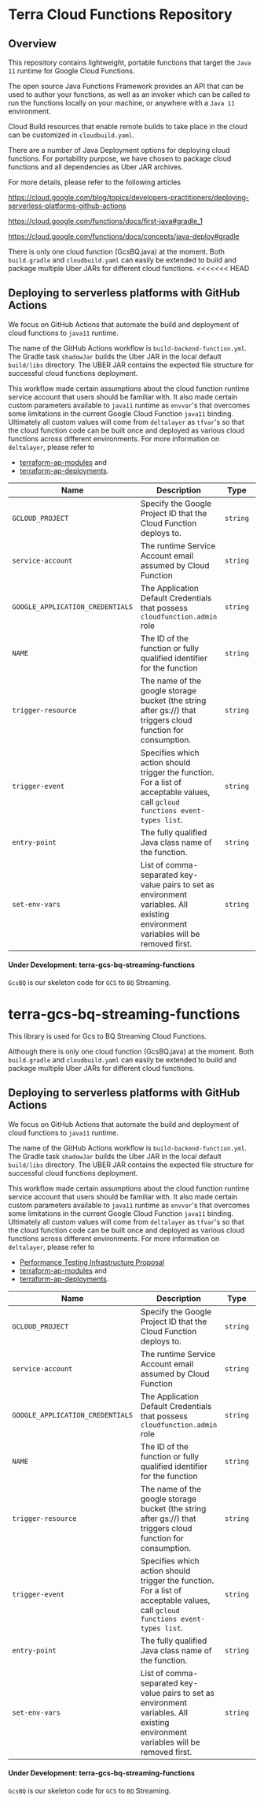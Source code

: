 # Terra Cloud Functions Repository

## Overview
This repository contains lightweight, portable functions that target the `Java 11` runtime for Google Cloud Functions.

The open source Java Functions Framework provides an API that can be used to author your functions, as well as an invoker which can be called to run the functions locally on your machine, or anywhere with a `Java 11` environment.

Cloud Build resources that enable remote builds to take place in the cloud can be customized in `cloudbuild.yaml`.

There are a number of Java Deployment options for deploying cloud functions. For portability purpose, we have chosen to package cloud functions and all dependencies as Uber JAR archives.

For more details, please refer to the following articles

https://cloud.google.com/blog/topics/developers-practitioners/deploying-serverless-platforms-github-actions

https://cloud.google.com/functions/docs/first-java#gradle_1

https://cloud.google.com/functions/docs/concepts/java-deploy#gradle

There is only one cloud function (GcsBQ.java) at the moment. Both `build.gradle` and `cloudbuild.yaml` can easily be extended to build and package multiple Uber JARs for different cloud functions.
<<<<<<< HEAD

## Deploying to serverless platforms with GitHub Actions

We focus on GitHub Actions that automate the build and deployment of cloud functions to `java11` runtime.

The name of the GitHub Actions workflow is `build-backend-function.yml`. 
The Gradle task `shadowJar` builds the Uber JAR in the local default `build/libs` directory.
The UBER JAR contains the expected file structure for successful cloud functions deployment.

This workflow made certain assumptions about the cloud function runtime service account that users should be familiar with.
It also made certain custom parameters available to `java11` runtime as `envvar`'s that overcomes some limitations in the current Google Cloud Function `java11` binding.
Ultimately all custom values will come from `deltalayer` as `tfvar`'s so that the cloud function code can be built once and deployed as various cloud functions across different environments.
For more information on `deltalayer`, please refer to
* [terraform-ap-modules](https://github.com/broadinstitute/terraform-ap-modules/tree/master/deltalayer) and
* [terraform-ap-deployments](https://github.com/broadinstitute/terraform-ap-deployments/tree/master/deltalayer).

| Name | Description | Type | Default | Required |
|------|-------------|------|---------|:--------:|
| `GCLOUD_PROJECT` | Specify the Google Project ID that the Cloud Function deploys to. | `string` | n/a | yes |
| `service-account` | The runtime Service Account email assumed by Cloud Function | `string` | `PROJECT_ID@appspot.gserviceaccount.com` | no |
| `GOOGLE_APPLICATION_CREDENTIALS` | The Application Default Credentials that possess `cloudfunction.admin` role | `string` | n/a | yes |
| `NAME` | The ID of the function or fully qualified identifier for the function | `string` | n/a | yes |
| `trigger-resource` | The name of the google storage bucket (the string after gs://) that triggers cloud function for consumption. | `string` | n/a | yes |
| `trigger-event` | Specifies which action should trigger the function. For a list of acceptable values, call `gcloud functions event-types list`. | `string` | n/a | yes |
| `entry-point` | The fully qualified Java class name of the function. | `string` | n/a | yes |
| `set-env-vars` | List of comma-separated key-value pairs to set as environment variables. All existing environment variables will be removed first. | `string` | n/a | no |

#### Under Development: terra-gcs-bq-streaming-functions

`GcsBQ` is our skeleton code for `GCS` to `BQ` Streaming. 

# terra-gcs-bq-streaming-functions
This library is used for Gcs to BQ Streaming Cloud Functions.

Although there is only one cloud function (GcsBQ.java) at the moment. Both `build.gradle` and `cloudbuild.yaml` can easily be extended to build and package multiple Uber JARs for different cloud functions.

## Deploying to serverless platforms with GitHub Actions

We focus on GitHub Actions that automate the build and deployment of cloud functions to `java11` runtime.

The name of the GitHub Actions workflow is `build-backend-function.yml`. 
The Gradle task `shadowJar` builds the Uber JAR in the local default `build/libs` directory.
The UBER JAR contains the expected file structure for successful cloud functions deployment.

This workflow made certain assumptions about the cloud function runtime service account that users should be familiar with.
It also made certain custom parameters available to `java11` runtime as `envvar`'s that overcomes some limitations in the current Google Cloud Function `java11` binding.
Ultimately all custom values will come from `deltalayer` as `tfvar`'s so that the cloud function code can be built once and deployed as various cloud functions across different environments.
For more information on `deltalayer`, please refer to 
* [Performance Testing Infrastructure Proposal](https://docs.google.com/document/d/11PZIXZwOyd394BFOlBsDjOGjZdC-jwTr_n92nTJvFxw)
* [terraform-ap-modules](https://github.com/broadinstitute/terraform-ap-modules/tree/master/deltalayer) and
* [terraform-ap-deployments](https://github.com/broadinstitute/terraform-ap-deployments/tree/master/deltalayer).

| Name | Description | Type | Default | Required |
|------|-------------|------|---------|:--------:|
| `GCLOUD_PROJECT` | Specify the Google Project ID that the Cloud Function deploys to. | `string` | n/a | yes |
| `service-account` | The runtime Service Account email assumed by Cloud Function | `string` | `PROJECT_ID@appspot.gserviceaccount.com` | no |
| `GOOGLE_APPLICATION_CREDENTIALS` | The Application Default Credentials that possess `cloudfunction.admin` role | `string` | n/a | yes |
| `NAME` | The ID of the function or fully qualified identifier for the function | `string` | n/a | yes |
| `trigger-resource` | The name of the google storage bucket (the string after gs://) that triggers cloud function for consumption. | `string` | n/a | yes |
| `trigger-event` | Specifies which action should trigger the function. For a list of acceptable values, call `gcloud functions event-types list`. | `string` | n/a | yes |
| `entry-point` | The fully qualified Java class name of the function. | `string` | n/a | yes |
| `set-env-vars` | List of comma-separated key-value pairs to set as environment variables. All existing environment variables will be removed first. | `string` | n/a | no |

#### Under Development: terra-gcs-bq-streaming-functions

`GcsBQ` is our skeleton code for `GCS` to `BQ` Streaming. 

